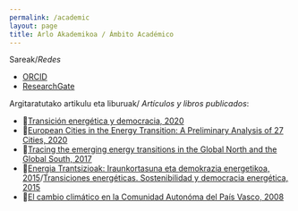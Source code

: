 ```yaml
---
permalink: /academic
layout: page
title: Arlo Akademikoa / Ámbito Académico
---
```

Sareak/*Redes*
- [ORCID](https://orcid.org/0000-0002-9050-9155)
- [ResearchGate](https://www.researchgate.net/profile/Izaro_Basurko) 

Argitaratutako artikulu eta liburuak/ *Artículos y libros publicados*:
- 📝[Transición energética y democracia, 2020](https://publicaciones.hegoa.ehu.eus/es/publications/437)
- 📝[European Cities in the Energy Transition: A Preliminary Analysis of 27 Cities, 2020](https://www.mdpi.com/1996-1073/13/6/1315)
- 📝[Tracing the emerging energy transitions in the Global North and the Global South, 2017](https://www.sciencedirect.com/science/article/pii/S0360319917317913?via%3Dihub)
- 📕[Energia Trantsizioak: Iraunkortasuna eta demokrazia energetikoa, 2015](https://web-argitalpena.adm.ehu.es/listaproductos.asp?IdProducts=UCB00163118)/[Transiciones energéticas. Sostenibilidad y democracia energética, 2015](https://web-argitalpena.adm.ehu.es/listaproductos.asp?IdProducts=UCB00152043&titulo=Transiciones%20energ%E9ticas.%20Sostenibilidad%20y%20democracia%20energ%E9tica)  
- 📝[El cambio climático en la Comunidad Autonóma del País Vasco, 2008](https://dialnet.unirioja.es/servlet/articulo?codigo=2555604)






